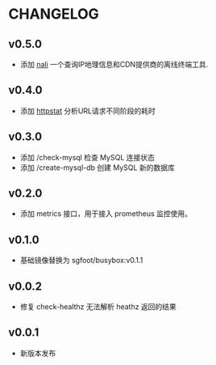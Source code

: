 # CHANGELOG

## v0.5.0

- 添加 [nali](https://github.com/zu1k/nali) 一个查询IP地理信息和CDN提供商的离线终端工具.

## v0.4.0

- 添加 [httpstat](https://github.com/davecheney/httpstat) 分析URL请求不同阶段的耗时

## v0.3.0

- 添加 /check-mysql 检查 MySQL 连接状态
- 添加 /create-mysql-db 创建 MySQL 新的数据库

## v0.2.0

- 添加 metrics 接口，用于接入 prometheus 监控使用。

## v0.1.0

- 基础镜像替换为 sgfoot/busybox:v0.1.1

## v0.0.2

- 修复 check-healthz 无法解析 heathz 返回的结果

## v0.0.1

- 新版本发布
